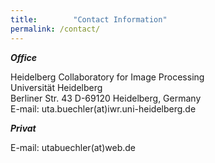 ```yaml
---
title:        "Contact Information"
permalink: /contact/
---
```

<div class="post-list">
<h5 style="margin-top: 2px;margin-bottom: 0px">Office</h5>
<p>Heidelberg Collaboratory for Image Processing<br />
Universität Heidelberg<br />
Berliner Str. 43 D-69120 Heidelberg, Germany<br />
E-mail: uta.buechler(at)iwr.uni-heidelberg.de</p>
</div>

<div class="post-list">
<h5 style="margin-top: 2px;margin-bottom: 0px">Privat</h5>
<p>E-mail: utabuechler(at)web.de</p>
</div>


